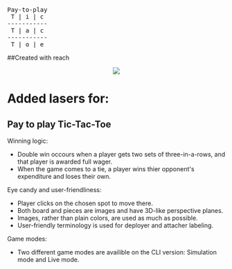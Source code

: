 
<pre>Pay-to-play
&nbspT | i | c&nbsp
-----------
&nbspT | a | c&nbsp
-----------
&nbspT | o | e&nbsp</pre>
##Created with reach



<p align="center"> 
<img src="https://imgur.com/KMlY5tm.png">	
</p>

# Added lasers for:

## Pay to play Tic-Tac-Toe

Winning logic:
 - Double win occours when a player gets two sets of three-in-a-rows, and that player is awarded full wager.
 - When the game comes to a tie, a player wins thier opponent's expenditure and loses their own.

Eye candy and user-friendliness:
 - Player clicks on the chosen spot to move there.
 - Both board and pieces are images and have 3D-like perspective planes.
 - Images, rather than plain colors, are used as much as possible.
 - User-friendly terminology is used for deployer and attacher labeling.

Game modes:
 - Two different game modes are availible on the CLI version: Simulation mode and Live mode.


